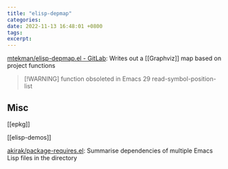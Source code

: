 ```yaml
---
title: "elisp-depmap"
categories: 
date: 2022-11-13 16:48:01 +0800
tags: 
excerpt: 
---
```



[mtekman/elisp-depmap.el - GitLab](https://gitlab.com/mtekman/elisp-depmap.el): Writes out a [[Graphviz]] map based on project functions


> [!WARNING] function obsoleted in Emacs 29
> read-symbol-position-list



## Misc

[[epkg]]

[[elisp-demos]]

[akirak/package-requires.el](https://github.com/akirak/package-requires.el): Summarise dependencies of multiple Emacs Lisp files in the directory


